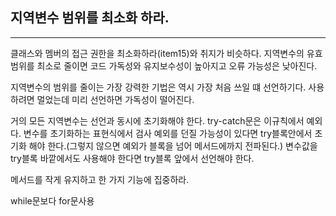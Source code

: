 ## 지역변수 범위를 최소화 하라.

---

클래스와 멤버의 접근 권한을 최소화하라(item15)와 취지가 비슷하다.
지역변수의 유효 범위를 최소로 줄이면 코드 가독성와 유지보수성이 높아지고 오류 가능성은 낮아진다.

지역변수의 범위를 줄이는 가장 강력한 기법은 역시 가장 처음 쓰일 떄 선언하기다. 사용하려면 멀었는데 미리 선언하면 가독성이 떨어진다.

거의 모든 지역변수는 선언과 동시에 초기화해야 한다. try-catch문은 이규칙에서 예외다. 변수를 초기화하는 표현식에서 검사 예외를 던질 가능성이 있다면 try블록안에서 초기화 해야 한다.(그렇지 않으면 예외가 블록을 넘어 메서드에까지 전파된다.) 변수값을 try블록 바깥에서도 사용해야 한다면 try블록 앞에서 선언해야 한다.

메서드를 작게 유지하고 한 가지 기능에 집중하라.

while문보다 for문사용
